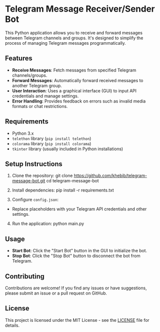 # Telegram Message Receiver/Sender Bot

This Python application allows you to receive and forward messages between Telegram channels and groups. It's designed to simplify the process of managing Telegram messages programmatically.

## Features

- **Receive Messages**: Fetch messages from specified Telegram channels/groups.
- **Forward Messages**: Automatically forward received messages to another Telegram group.
- **User Interaction**: Uses a graphical interface (GUI) to input API credentials and manage settings.
- **Error Handling**: Provides feedback on errors such as invalid media formats or chat restrictions.

## Requirements

- Python 3.x
- `telethon` library (`pip install telethon`)
- `colorama` library (`pip install colorama`)
- `tkinter` library (usually included in Python installations)

## Setup Instructions

1. Clone the repository:
git clone https://github.com/khebib/telegram-message-bot.git
cd telegram-message-bot


2. Install dependencies:
pip install -r requirements.txt


3. Configure `config.json`:
- Replace placeholders with your Telegram API credentials and other settings.

4. Run the application:
python main.py



## Usage

- **Start Bot**: Click the "Start Bot" button in the GUI to initialize the bot.
- **Stop Bot**: Click the "Stop Bot" button to disconnect the bot from Telegram.

## Contributing

Contributions are welcome! If you find any issues or have suggestions, please submit an issue or a pull request on GitHub.

## License

This project is licensed under the MIT License - see the [LICENSE](LICENSE) file for details.
